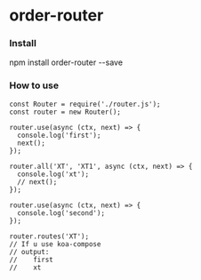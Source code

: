 # order-router

### Install
npm install order-router --save

### How to use
```
const Router = require('./router.js');
const router = new Router();

router.use(async (ctx, next) => {
  console.log('first');
  next();
});

router.all('XT', 'XT1', async (ctx, next) => {
  console.log('xt');
  // next();
});

router.use(async (ctx, next) => {
  console.log('second');
});

router.routes('XT');
// If u use koa-compose
// output:
//    first
//    xt
```
